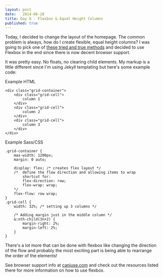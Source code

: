 ```yaml
---
layout: post
date:   2014-06-28
title: Day 8 - Flexbox & Equal Height Columns
published: true
---
```


Today, I decided to change the layout of the homepage. The common problem is always, how do I create flexible, equal height columns?
I was going to pick one of [these tried and true methods](http://css-tricks.com/fluid-width-equal-height-columns/) and decided to use Flexbox in the end since there is now decent browser support.

It was pretty easy. No floats, no clearing child elements. My markup is a little different since I'm using Jekyll templating but here's some example code:

Example HTML

	<div class="grid-container">
		<div class="grid-cell">
			column 1
		</div>
		<div class="grid-cell">
			column 2
		</div>
		<div class="grid-cell">
			column 3
		</div>
	</div>

Example Sass/CSS

	.grid-container {
		max-width: 1200px;
		margin: 0 auto;

		display: flex; /* creates flex layout */
		/*  define the flow direction and allowing items to wrap
			shortcut for:
			flex-direction: row;
			flex-wrap: wrap;
		*/
		flex-flow: row wrap;
	}
	.grid-cell {
		width: 32%; /* setting up 3 columns */

		/* Adding margin just in the middle column */
		&:nth-child(3n+2) {
			margin-right: 2%;
			margin-left: 2%;
		}
	}

There's a lot more that can be done with flexbox like changing the direction of the flow and probably the most exciting part is being able to rearrange the order of the elements!

See browser support info at [caniuse.com](http://caniuse.com/flexbox) and check out the resources listed there for more information on how to use flexbox.
